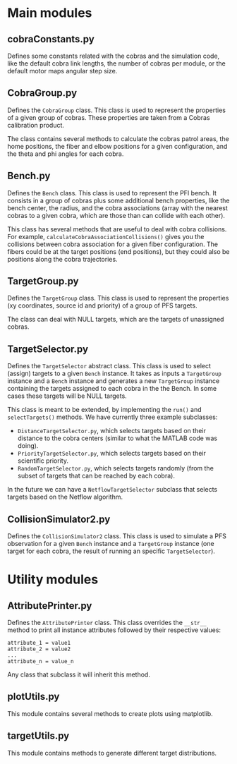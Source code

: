 # Main modules

## cobraConstants.py

Defines some constants related with the cobras and the simulation code, like the default cobra link lengths, the number of cobras per module, or the default motor maps angular step size.

## CobraGroup.py

Defines the `CobraGroup` class. This class is used to represent the properties of a given group of cobras. These properties are taken from a Cobras calibration product.

The class contains several methods to calculate the cobras patrol areas, the home positions, the fiber and elbow positions for a given configuration, and the theta and phi angles for each cobra.

## Bench.py

Defines the `Bench` class. This class is used to represent the PFI bench. It consists in a group of cobras plus some additional bench properties, like the bench center, the radius, and the cobra associations (array with the nearest cobras to a given cobra, which are those than can collide with each other).

This class has several methods that are useful to deal with cobra collisions. For example, `calculateCobraAssociationCollisions()` gives you the collisions between cobra association for a given fiber configuration. The fibers could be at the target positions (end positions), but they could also be positions along the cobra trajectories.

## TargetGroup.py

Defines the `TargetGroup` class. This class is used to represent the properties (xy coordinates, source id and priority) of a group of PFS targets.

The class can deal with NULL targets, which are the targets of unassigned cobras.

## TargetSelector.py

Defines the `TargetSelector` abstract class. This class is used to select (assign) targets to a given `Bench` instance. It takes as inputs a `TargetGroup` instance and a `Bench` instance and generates a new `TargetGroup` instance containing the targets assigned to each cobra in the the Bench. In some cases these targets will be NULL targets.

This class is meant to be extended, by implementing the `run()` and `selectTargets()` methods. We have currently three example subclasses:
 * `DistanceTargetSelector.py`, which selects targets based on their distance to the cobra centers (similar to what the MATLAB code was doing).
 * `PriorityTargetSelector.py`, which selects targets based on their scientific priority.
 * `RandomTargetSelector.py`, which selects targets randomly (from the subset of targets that can be reached by each cobra).

In the future we can have a `NetflowTargetSelector` subclass that selects targets based on the Netflow algorithm.

## CollisionSimulator2.py

Defines the `CollisionSimulator2` class. This class is used to simulate a PFS observation for a given `Bench` instance and a `TargetGroup` instance (one target for each cobra, the result of running an specific `TargetSelector`).


# Utility modules

## AttributePrinter.py

Defines the `AttributePrinter` class. This class overrides the `__str__` method to print all instance attributes followed by their respective values:

```
attribute_1 = value1
attribute_2 = value2
...
attribute_n = value_n
```

Any class that subclass it will inherit this method.

## plotUtils.py

This module contains several methods to create plots using matplotlib.

## targetUtils.py

This module contains methods to generate different target distributions.
